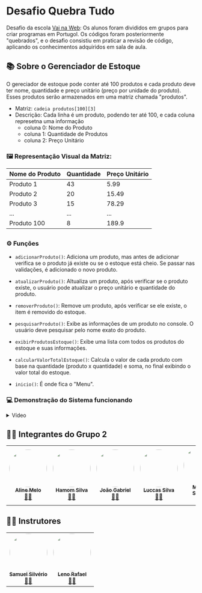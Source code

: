 # Desafio Quebra Tudo

Desafio da escola [Vai na Web](https://www.linkedin.com/company/vainaweb/): Os alunos foram divididos em grupos para criar programas em Portugol. Os códigos foram posteriormente "quebrados", e o desafio consistiu em praticar a revisão de código, aplicando os conhecimentos adquiridos em sala de aula.

## 📚 Sobre o Gerenciador de Estoque

O gereciador de estoque pode conter até 100 produtos e cada produto deve ter nome, quantidade e preço unitário (preço por unidade do produto). Esses produtos serão armazenados em uma matriz chamada "produtos".

- Matriz: `cadeia produtos[100][3]` 
- Descrição: Cada linha é um produto, podendo ter até 100, e cada coluna represetna uma informação
  - coluna 0: Nome do Produto
  - coluna 1: Quantidade de Produtos
  - coluna 2: Preço Unitário

### 🖼️ Representação Visual da Matriz:

| Nome do Produto | Quantidade | Preço Unitário |
|-----------------|------------|----------------|
| Produto 1       | 43         | 5.99           |
| Produto 2       | 20         | 15.49          |
| Produto 3       | 15         | 78.29          |
| ...             | ...        | ...            |
| Produto 100     | 8          | 189.9          |

##

### ⚙️ Funções

- `adicionarProduto()`: Adiciona um produto, mas antes de adicionar verifica se o produto já existe ou se o estoque está cheio. Se passar nas validações, é adicionado o novo produto.

- `atualizarProduto()`: Altualiza um produto, após verificar se o produto existe, o usuário pode atualizar o preço unitário e quantidade do produto.

- `removerProduto()`: Remove um produto, após verificar se ele existe, o item é removido do estoque.

- `pesquisarProduto()`: Exibe as informações de um produto no console. O usuário deve pesquisar pelo nome exato do produto.

- `exibirProdutosEstoque()`: Exibe uma lista com todos os produtos do estoque e suas informações.

- `calcularValorTotalEstoque()`: Calcula o valor de cada produto com base na quantidade (produto x quantidade) e soma, no final exibindo o valor total do estoque.

- `inicio()`: É onde fica o "Menu".

### 💻 Demonstração do Sistema funcionando

<details>
  <summary>Vídeo</summary>

  ```
  Vídeo foi gravado mas não editado kkkk, já já colocamos aqui.
  ```
</details>

##

## 👨‍💻 Integrantes do Grupo 2

<table>
  <tr>
    <td align="center"><a href="https://www.linkedin.com/in/alinemelofrontend/"><img style="border-radius: 50%;" src="https://avatars.githubusercontent.com/u/109696840?v=4" width="100px;" alt=""/><br /><sub><b>Aline Melo</b></sub></a><br /><a href="https://github.com/alinemello29" title="Aline Melo">👨‍💻</a></td> 
    <td align="center"><a href="https://www.linkedin.com/in/hamomgs/"><img style="border-radius: 50%;" src="https://avatars.githubusercontent.com/u/88857655?v=4" width="100px;" alt=""/><br /><sub><b>Hamom Silva</b></sub></a><br /><a href="https://github.com/hamomgs" title="Hamom Silva">👨‍💻</a></td>
    <td align="center"><a href="https://github.com/JoaodevGabriel"><img style="border-radius: 50%;" src="https://avatars.githubusercontent.com/u/116814125?v=4" width="100px;" alt=""/><br /><sub><b>João Gabriel</b></sub></a><br /><a href="https://github.com/JoaodevGabriel" title="João Gabriel">👨‍💻</a></td>
    <td align="center"><a href="https://www.linkedin.com/in/luccassilvaa/"><img style="border-radius: 50%;" src="https://avatars.githubusercontent.com/u/104798291?v=4" width="100px;" alt=""/><br /><sub><b>Luccas Silva</b></sub></a><br /><a href="https://github.com/LuccasSilvaa" title="Luccas Silva">👨‍💻</a></td>
    <td align="center"><a href="https://github.com/msssampaio2"><img style="border-radius: 50%;" src="https://avatars.githubusercontent.com/u/144922878?v=4" width="100px;" alt=""/><br /><sub><b>Mariana Santana</b></sub></a><br /><a href="https://github.com/msssampaio2" title="Mariana Santana">👨‍💻</a></td>
</tr>
</table>

## 🧑‍🏫 Instrutores

<table>
  <tr>
    <td align="center"><a href="https://www.linkedin.com/in/samuel-silveriom/"><img style="border-radius: 50%;" src="https://avatars.githubusercontent.com/u/103957897?v=4" width="100px;" alt=""/><br /><sub><b>Samuel Silvério</b></sub></a><br /><a href="https://github.com/Samuel-prata" title="Samuel Silvério">🧑‍🏫</a></td> 
    <td align="center"><a href="https://www.linkedin.com/in/leno-rafael-85a2ab1ba/"><img style="border-radius: 50%;" src="https://avatars.githubusercontent.com/u/73203800?v=4" width="100px;" alt=""/><br /><sub><b>Leno Rafael</b></sub></a><br /><a href="https://github.com/lenors" title="Leno Rafael">🧑‍🏫</a></td>
</tr>
</table>
